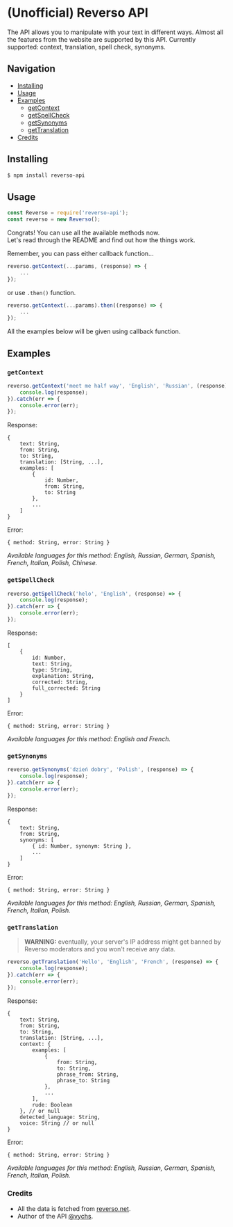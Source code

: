 # (Unofficial) Reverso API
The API allows you to manipulate with your text in different ways. Almost all the features from the website are supported by this API. Currently supported: context, translation, spell check, synonyms.

## Navigation
- [Installing](#installing)
- [Usage](#usage)
- [Examples](#examples)
    - [getContext](#getcontext)
    - [getSpellCheck](#getspellcheck)
    - [getSynonyms](#getsynonyms)
    - [getTranslation](#gettranslation)
- [Credits](#credits)

## Installing
```bash
$ npm install reverso-api
```

## Usage
```javascript
const Reverso = require('reverso-api');
const reverso = new Reverso();
```
Congrats! You can use all the available methods now.\
Let's read through the README and find out how the things work.

Remember, you can pass either callback function...
```javascript
reverso.getContext(...params, (response) => {
    ...
});
```

or use `.then()` function.

```javascript
reverso.getContext(...params).then((response) => {
    ...
});
```

All the examples below will be given using callback function.

## Examples
### `getContext`
```javascript
reverso.getContext('meet me half way', 'English', 'Russian', (response) => {
    console.log(response);
}).catch(err => {
    console.error(err);
});
```

Response:
```
{
    text: String,
    from: String,
    to: String,
    translation: [String, ...],
    examples: [
        {
            id: Number,
            from: String,
            to: String
        },
        ...
    ]
}
```

Error:
```
{ method: String, error: String }
```

_Available languages for this method: English, Russian, German, Spanish, French, Italian, Polish, Chinese._

### `getSpellCheck`
```javascript
reverso.getSpellCheck('helo', 'English', (response) => {
    console.log(response);
}).catch(err => {
    console.error(err);
});
```

Response:
```
[
    {
        id: Number,
        text: String,
        type: String,
        explanation: String,
        corrected: String,
        full_corrected: String
    }
]
```

Error:
```
{ method: String, error: String }
```

_Available languages for this method: English and French._

### `getSynonyms`
```javascript
reverso.getSynonyms('dzień dobry', 'Polish', (response) => {
    console.log(response);
}).catch(err => {
    console.error(err);
});
```

Response:
```
{
    text: String,
    from: String,
    synonyms: [
        { id: Number, synonym: String },
        ...
    ]
}
```

Error:
```
{ method: String, error: String }
```

_Available languages for this method: English, Russian, German, Spanish, French, Italian, Polish._

### `getTranslation`
> **WARNING:** eventually, your server's IP address might get banned by Reverso moderators and you won't receive any data.
```javascript
reverso.getTranslation('Hello', 'English', 'French', (response) => {
    console.log(response);
}).catch(err => {
    console.error(err);
});
```

Response:
```
{
    text: String,
    from: String,
    to: String,
    translation: [String, ...],
    context: {
        examples: [
            {
                from: String,
                to: String,
                phrase_from: String,
                phrase_to: String
            },
            ...
        ], 
        rude: Boolean
    }, // or null
    detected_language: String,
    voice: String // or null
}
```

Error:
```
{ method: String, error: String }
```

_Available languages for this method: English, Russian, German, Spanish, French, Italian, Polish._

### Credits
* All the data is fetched from [reverso.net](https://reverso.net).
* Author of the API [@vychs](https://t.me/vychs).